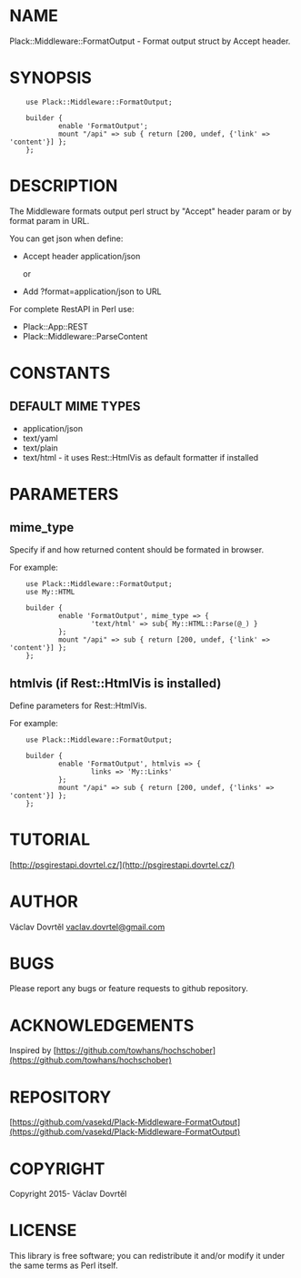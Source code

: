 # NAME

Plack::Middleware::FormatOutput - Format output struct by Accept header.

# SYNOPSIS

        use Plack::Middleware::FormatOutput;

        builder {
                enable 'FormatOutput';
                mount "/api" => sub { return [200, undef, {'link' => 'content'}] };
        };

# DESCRIPTION

The Middleware formats output perl struct by "Accept" header param or by format param in URL.

You can get json when define:

- Accept header application/json

    or

- Add ?format=application/json to URL

For complete RestAPI in Perl use: 

- Plack::App::REST
- Plack::Middleware::ParseContent

# CONSTANTS

## DEFAULT MIME TYPES

- application/json
- text/yaml
- text/plain
- text/html - it uses Rest::HtmlVis as default formatter if installed

# PARAMETERS

## mime\_type

Specify if and how returned content should be formated in browser.

For example:

        use Plack::Middleware::FormatOutput;
        use My::HTML

        builder {
                enable 'FormatOutput', mime_type => {
                        'text/html' => sub{ My::HTML::Parse(@_) }
                };
                mount "/api" => sub { return [200, undef, {'link' => 'content'}] };
        };

## htmlvis (if Rest::HtmlVis is installed)

Define parameters for Rest::HtmlVis. 

For example:

        use Plack::Middleware::FormatOutput;

        builder {
                enable 'FormatOutput', htmlvis => {
                        links => 'My::Links'
                };
                mount "/api" => sub { return [200, undef, {'links' => 'content'}] };
        };

# TUTORIAL

[http://psgirestapi.dovrtel.cz/](http://psgirestapi.dovrtel.cz/)

# AUTHOR

Václav Dovrtěl <vaclav.dovrtel@gmail.com>

# BUGS

Please report any bugs or feature requests to github repository.

# ACKNOWLEDGEMENTS

Inspired by [https://github.com/towhans/hochschober](https://github.com/towhans/hochschober)

# REPOSITORY

[https://github.com/vasekd/Plack-Middleware-FormatOutput](https://github.com/vasekd/Plack-Middleware-FormatOutput)

# COPYRIGHT

Copyright 2015- Václav Dovrtěl

# LICENSE

This library is free software; you can redistribute it and/or modify
it under the same terms as Perl itself.
